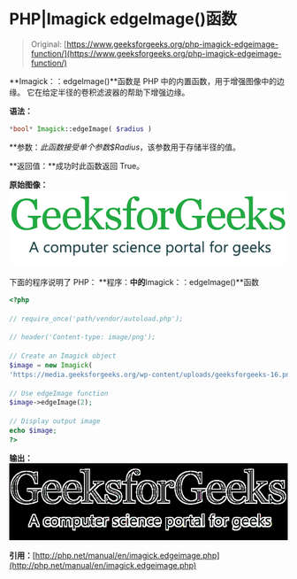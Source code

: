 # PHP|Imagick edgeImage()函数

> Original: [https://www.geeksforgeeks.org/php-imagick-edgeimage-function/](https://www.geeksforgeeks.org/php-imagick-edgeimage-function/)

**Imagick：：edgeImage()**函数是 PHP 中的内置函数，用于增强图像中的边缘。 它在给定半径的卷积滤波器的帮助下增强边缘。

**语法：**

```php
*bool* Imagick::edgeImage( $radius )
```

**参数：**此函数接受单个参数*$Radius*，该参数用于存储半径的值。

**返回值：**成功时此函数返回 True。

**原始图像：**
![](img/2aee72e5320a85a6e747db7b6fa1345f.png)

下面的程序说明了 PHP：
**程序：**中的**Imagick：：edgeImage()**函数

```php
<?php 

// require_once('path/vendor/autoload.php'); 

// header('Content-type: image/png');

// Create an Imagick object
$image = new Imagick(
'https://media.geeksforgeeks.org/wp-content/uploads/geeksforgeeks-16.png');

// Use edgeImage function
$image->edgeImage(2);

// Display output image
echo $image;
?>
```

**输出：**
![](img/756ba8326e76c82a5bd84b3e3fb6eb7f.png)

**引用：**[http://php.net/manual/en/imagick.edgeimage.php](http://php.net/manual/en/imagick.edgeimage.php)